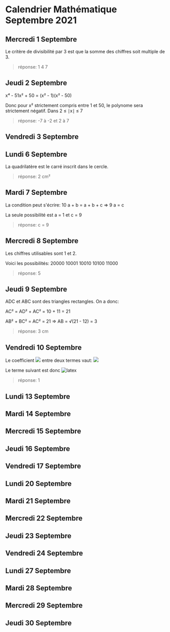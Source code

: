 # Calendrier Mathématique Septembre 2021

## Mercredi 1 Septembre

Le critère de divisibilité par 3 est que la somme des chiffres soit multiple de 3.

> réponse: 1 4 7

## Jeudi 2 Septembre

x⁴ - 51x² + 50 = (x² - 1)(x² - 50)

Donc pour x² strictement compris entre 1 et 50, le polynome sera strictement négatif. Dans 2 ≤ ∣x∣ ≤ 7

> réponse: -7 à -2 et 2 à 7

## Vendredi 3 Septembre

## Lundi 6 Septembre

La quadrilatère est le carré inscrit dans le cercle.

> réponse: 2 cm²

## Mardi 7 Septembre

La condition peut s'écrire: 10 a + b = a + b + c ⇒ 9 a = c

La seule possibilité est a = 1 et c = 9

> réponse: c = 9

## Mercredi 8 Septembre

Les chiffres utilisables sont 1 et 2.

Voici les possibilités: 20000 10001 10010 10100 11000

> réponse: 5

## Jeudi 9 Septembre

ADC et ABC sont des triangles rectangles. On a donc:

AC² = AD² + AC² = 10 + 11 = 21

AB² + BC² = AC² = 21 ⇒ AB = √(21 - 12) = 3

> réponse: 3 cm

## Vendredi 10 Septembre

Le coefficient ![](https://render.githubusercontent.com/render/math?math=r&mode=inline) entre deux termes vaut: ![](https://render.githubusercontent.com/render/math?math=r%20%3D%20%5Cfrac%20%7B%20%5Csqrt%5B3%5D%7B3%7D%20%7D%20%7B%20%20%5Csqrt%7B3%7D%20%7D%20%3D%20%5Cfrac%20%7B%203%20%5E%20%7B%20%5Cfrac%7B1%7D%7B3%7D%20%7D%7D%20%7B%203%20%5E%20%7B%20%5Cfrac%7B1%7D%7B2%7D%7D%20%7D%20%3D%20%7B3%7D%20%5E%20%7B%20%5Cfrac%7B1%7D%7B3%7D-%5Cfrac%7B1%7D%7B2%7D%7D%3D%20%7B3%7D%20%5E%20%7B-%20%5Cfrac%7B1%7D%7B6%7D%7D&mode=inline)

Le terme suivant est donc ![latex](https://render.githubusercontent.com/render/math?math=%5Csqrt%5B6%5D%7B3%7D%20%5Ctimes%20%7B3%7D%20%5E%20%7B-%5Cfrac%7B1%7D%7B6%7D%7D%20%3D%20%7B3%7D%20%5E%20%7B%5Cfrac%7B1%7D%7B6%7D%20-%5Cfrac%7B1%7D%7B6%7D%7D%20%3D%203%20%5E0%20%3D%201&mode=inline)

> réponse: 1

## Lundi 13 Septembre

## Mardi 14 Septembre

## Mercredi 15 Septembre

## Jeudi 16 Septembre

## Vendredi 17 Septembre

## Lundi 20 Septembre

## Mardi 21 Septembre

## Mercredi 22 Septembre

## Jeudi 23 Septembre

## Vendredi 24 Septembre

## Lundi 27 Septembre

## Mardi 28 Septembre

## Mercredi 29 Septembre

## Jeudi 30 Septembre
